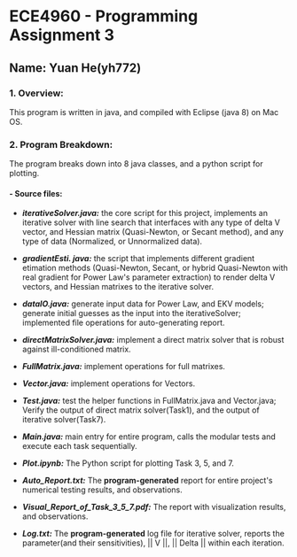 # ECE4960 - Programming Assignment 3
## Name: Yuan He(yh772)

### 1. Overview:

This program is written in java, and compiled with Eclipse (java 8) on Mac OS.

### 2. Program Breakdown:

The program breaks down into 8 java classes, and a python script for plotting.

#### - Source files:

 - ***iterativeSolver.java:*** the core script for this project, implements an iterative solver with line search that interfaces with any type of delta V vector, and Hessian matrix (Quasi-Newton, or Secant method), and any type of data (Normalized, or Unnormalized data).
 
 - ***gradientEsti. java:*** the script that implements different gradient etimation methods (Quasi-Newton, Secant, or hybrid Quasi-Newton with real gradient for Power Law's parameter extraction) to render delta V vectors, and Hessian matrixes to the iterative solver.
 
 - ***dataIO.java:*** generate input data for Power Law, and EKV models; generate initial guesses as the input into the iterativeSolver; implemented file operations for auto-generating report.
 
 - ***directMatrixSolver.java:*** implement a direct matrix solver that is robust against ill-conditioned matrix.
 
 - ***FullMatrix.java:*** implement operations for full matrixes.
 
 - ***Vector.java:*** implement operations for Vectors.
 
 - ***Test.java:*** test the helper functions in FullMatrix.java and Vector.java; Verify the output of direct matrix solver(Task1), and the output of iterative solver(Task7).
 
 - ***Main.java:*** main entry for entire program, calls the modular tests and execute each task sequentially.
 
 - ***Plot.ipynb:*** The Python script for plotting Task 3, 5, and 7.

 - ***Auto_Report.txt:*** The **program-generated** report for entire project's numerical testing results, and observations.
 
 - ***Visual_Report_of_Task_3_5_7.pdf:*** The report with visualization results, and observations.
 
 - ***Log.txt:*** The **program-generated** log file for iterative solver, reports the parameter(and their sensitivities), || V ||, || Delta || within each iteration.
